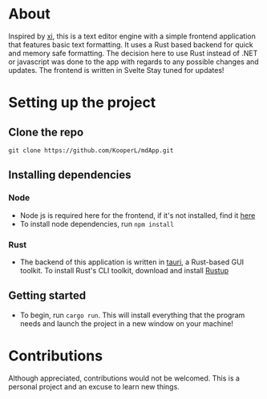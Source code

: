 # About
Inspired by [xi](https://github.com/xi-editor/xi-editor), this is a text editor engine with a simple frontend application that features basic text formatting.
It uses a Rust based backend for quick and memory safe formatting. The decision here to use Rust instead of .NET or javascript was done to the app with regards to any possible changes and updates. The frontend is written in Svelte
Stay tuned for updates!


# Setting up the project
## Clone the repo
 `git clone https://github.com/KooperL/mdApp.git`

## Installing dependencies
### Node
 - Node js is required here for the frontend, if it's not installed, find it [here](https://nodejs.org/en) 
 - To install node dependencies, run `npm install`
### Rust
 - The backend of this application is written in [tauri](https://tauri.app/v1/guides/getting-started/setup), a Rust-based GUI toolkit. To install Rust's CLI toolkit, download and install [Rustup](https://www.rust-lang.org/learn/get-started)

## Getting started
 - To begin, run `cargo run`. This will install everything that the program needs and launch the project in a new window on your machine!

# Contributions
Although appreciated, contributions would not be welcomed. This is a personal project and an excuse to learn new things.

